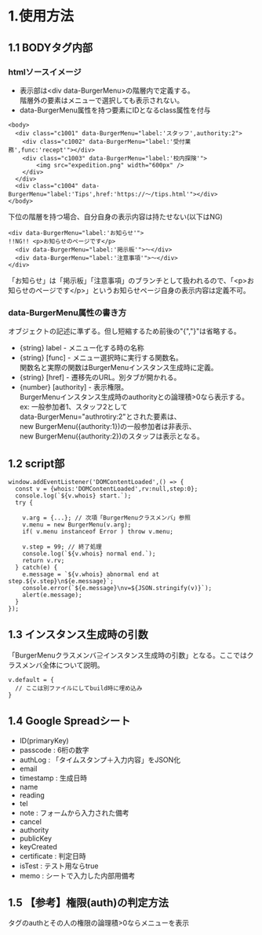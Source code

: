 # 1.使用方法

## 1.1 BODYタグ内部

### htmlソースイメージ

- 表示部は&lt;div data-BurgerMenu&gt;の階層内で定義する。<br>
  階層外の要素はメニューで選択しても表示されない。
- data-BurgerMenu属性を持つ要素にIDとなるclass属性を付与

```
<body>
  <div class="c1001" data-BurgerMenu="label:'スタッフ',authority:2">
    <div class="c1002" data-BurgerMenu="label:'受付業務',func:'recept'"></div>
    <div class="c1003" data-BurgerMenu="label:'校内探険'">
        <img src="expedition.png" width="600px" />
    </div>
  </div>
  <div class="c1004" data-BurgerMenu="label:'Tips',href:'https://〜/tips.html'"></div>
</body>
```

下位の階層を持つ場合、自分自身の表示内容は持たせない(以下はNG)

```
<div data-BurgerMenu="label:'お知らせ'">
!!NG!! <p>お知らせのページです</p>
  <div data-BurgerMenu="label:'掲示板'">〜</div>
  <div data-BurgerMenu="label:'注意事項'">〜</div>
</div>
```

「お知らせ」は「掲示板」「注意事項」のブランチとして扱われるので、「&lt;p&gt;お知らせのページです&lt;/p&gt;」というお知らせページ自身の表示内容は定義不可。

### data-BurgerMenu属性の書き方

オブジェクトの記述に準ずる。但し短縮するため前後の"{","}"は省略する。

- {string} label - メニュー化する時の名称
- {string} [func] - メニュー選択時に実行する関数名。<br>
  関数名と実際の関数はBurgerMenuインスタンス生成時に定義。
- {string} [href] - 遷移先のURL。別タブが開かれる。
- {number} [authority] - 表示権限。<br>
  BurgerMenuインスタンス生成時のauthorityとの論理積>0なら表示する。<br>
  ex: 一般参加者1、スタッフ2として<br>
      data-BurgerMenu="authrotiry:2"とされた要素は、<br>
      new BurgerMenu({authority:1})の一般参加者は非表示、<br>
      new BurgerMenu({authority:2})のスタッフは表示となる。

## 1.2 script部

```
window.addEventListener('DOMContentLoaded',() => {
  const v = {whois:'DOMContentLoaded',rv:null,step:0};
  console.log(`${v.whois} start.`);
  try {

    v.arg = {...}; // 次項「BurgerMenuクラスメンバ」参照
    v.menu = new BurgerMenu(v.arg);
    if( v.menu instanceof Error ) throw v.menu;

    v.step = 99; // 終了処理
    console.log(`${v.whois} normal end.`);
    return v.rv;
  } catch(e) {
    e.message = `${v.whois} abnormal end at step.${v.step}\n${e.message}`;
    console.error(`${e.message}\nv=${JSON.stringify(v)}`);
    alert(e.message);
  }
});
```

## 1.3 インスタンス生成時の引数

「BurgerMenuクラスメンバ⊇インスタンス生成時の引数」となる。ここではクラスメンバ全体について説明。

```
v.default = {
  // ここは別ファイルにしてbuild時に埋め込み
}
```

## 1.4 Google Spreadシート

- ID(primaryKey)
- passcode : 6桁の数字
- authLog : 「タイムスタンプ＋入力内容」をJSON化
- email
- timestamp : 生成日時
- name
- reading
- tel
- note : フォームから入力された備考
- cancel
- authority
- publicKey
- keyCreated
- certificate : 判定日時
- isTest : テスト用ならtrue
- memo : シートで入力した内部用備考

<!-- シートイメージを追加 -->

## 1.5 【参考】権限(auth)の判定方法

タグのauthとその人の権限の論理積>0ならメニューを表示